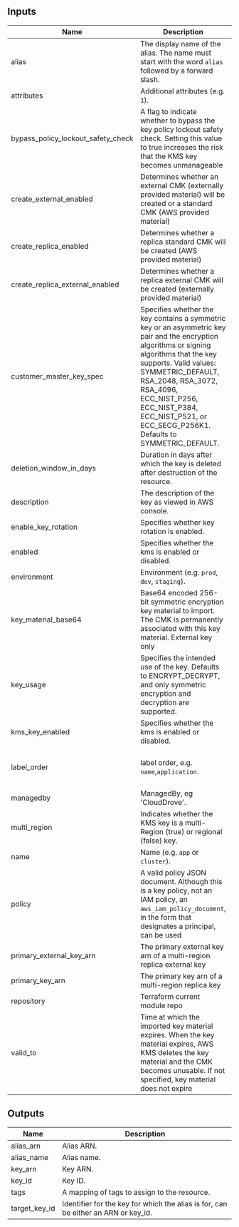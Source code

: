 ## Inputs

| Name | Description | Type | Default | Required |
|------|-------------|------|---------|:--------:|
| alias | The display name of the alias. The name must start with the word `alias` followed by a forward slash. | `string` | `""` | no |
| attributes | Additional attributes (e.g. `1`). | `list(string)` | `[]` | no |
| bypass\_policy\_lockout\_safety\_check | A flag to indicate whether to bypass the key policy lockout safety check. Setting this value to true increases the risk that the KMS key becomes unmanageable | `bool` | `false` | no |
| create\_external\_enabled | Determines whether an external CMK (externally provided material) will be created or a standard CMK (AWS provided material) | `bool` | `false` | no |
| create\_replica\_enabled | Determines whether a replica standard CMK will be created (AWS provided material) | `bool` | `false` | no |
| create\_replica\_external\_enabled | Determines whether a replica external CMK will be created (externally provided material) | `bool` | `false` | no |
| customer\_master\_key\_spec | Specifies whether the key contains a symmetric key or an asymmetric key pair and the encryption algorithms or signing algorithms that the key supports. Valid values: SYMMETRIC\_DEFAULT, RSA\_2048, RSA\_3072, RSA\_4096, ECC\_NIST\_P256, ECC\_NIST\_P384, ECC\_NIST\_P521, or ECC\_SECG\_P256K1. Defaults to SYMMETRIC\_DEFAULT. | `string` | `"SYMMETRIC_DEFAULT"` | no |
| deletion\_window\_in\_days | Duration in days after which the key is deleted after destruction of the resource. | `number` | `10` | no |
| description | The description of the key as viewed in AWS console. | `string` | `"Parameter Store KMS master key"` | no |
| enable\_key\_rotation | Specifies whether key rotation is enabled. | `string` | `true` | no |
| enabled | Specifies whether the kms is enabled or disabled. | `bool` | `true` | no |
| environment | Environment (e.g. `prod`, `dev`, `staging`). | `string` | `""` | no |
| key\_material\_base64 | Base64 encoded 256-bit symmetric encryption key material to import. The CMK is permanently associated with this key material. External key only | `string` | `null` | no |
| key\_usage | Specifies the intended use of the key. Defaults to ENCRYPT\_DECRYPT, and only symmetric encryption and decryption are supported. | `string` | `"ENCRYPT_DECRYPT"` | no |
| kms\_key\_enabled | Specifies whether the kms is enabled or disabled. | `bool` | `true` | no |
| label\_order | label order, e.g. `name`,`application`. | `list(any)` | <pre>[<br>  "name",<br>  "environment"<br>]</pre> | no |
| managedby | ManagedBy, eg 'CloudDrove'. | `string` | `"hello@clouddrove.com"` | no |
| multi\_region | Indicates whether the KMS key is a multi-Region (true) or regional (false) key. | `bool` | `true` | no |
| name | Name  (e.g. `app` or `cluster`). | `string` | `""` | no |
| policy | A valid policy JSON document. Although this is a key policy, not an IAM policy, an `aws_iam_policy_document`, in the form that designates a principal, can be used | `string` | `null` | no |
| primary\_external\_key\_arn | The primary external key arn of a multi-region replica external key | `string` | `null` | no |
| primary\_key\_arn | The primary key arn of a multi-region replica key | `string` | `""` | no |
| repository | Terraform current module repo | `string` | `"https://github.com/clouddrove/terraform-aws-kms"` | no |
| valid\_to | Time at which the imported key material expires. When the key material expires, AWS KMS deletes the key material and the CMK becomes unusable. If not specified, key material does not expire | `string` | `""` | no |

## Outputs

| Name | Description |
|------|-------------|
| alias\_arn | Alias ARN. |
| alias\_name | Alias name. |
| key\_arn | Key ARN. |
| key\_id | Key ID. |
| tags | A mapping of tags to assign to the resource. |
| target\_key\_id | Identifier for the key for which the alias is for, can be either an ARN or key\_id. |
